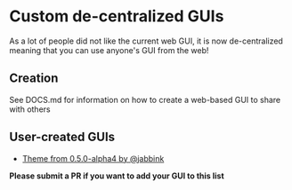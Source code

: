 # Custom de-centralized GUIs

As a lot of people did not like the current web GUI, it is now de-centralized meaning that you can use anyone's GUI from the web!

## Creation

See DOCS.md for information on how to create a web-based GUI to share with others

## User-created GUIs

* [Theme from 0.5.0-alpha4 by @jabbink](http://pogo.abb.ink/0.5.0-alpha4/map.html)

**Please submit a PR if you want to add your GUI to this list**